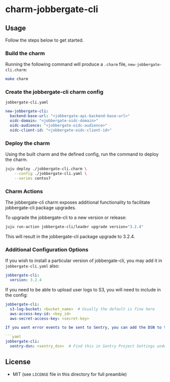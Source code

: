 # charm-jobbergate-cli

## Usage

Follow the steps below to get started.

### Build the charm

Running the following command will produce a `.charm` file, `new-jobbergate-cli.charm`:

```bash
make charm
```

### Create the jobbergate-cli charm config

`jobbergate-cli.yaml`

```yaml
new-jobbergate-cli:
  backend-base-url: "<jobbergate-api-backend-base-url>"
  oidc-domain: "<jobbergate-oidc-domain>"
  oidc-audience: "<jobbergate-oidc-audience>"
  oidc-client-id: "<jobbergate-oidc-client-id>"
```

### Deploy the charm

Using the built charm and the defined config, run the command to deploy the charm.

```bash
juju deploy ./jobbergate-cli.charm \
    --config ./jobbergate-cli.yaml \
    --series centos7
```

### Charm Actions

The jobbergate-cli charm exposes additional functionality to facilitate jobbergate-cli
package upgrades.

To upgrade the jobbergate-cli to a new version or release:

```bash
juju run-action jobbergate-cli/leader upgrade version="3.2.4"
```

This will result in the jobbergate-cli package upgrade to 3.2.4.

### Additional Configuration Options

If you wish to install a particular version of jobbergate-cli, you may add it in
`jobbergate-cli.yaml` also:

```yaml
jobbergate-cli:
  version: 3.2.4
```

If you need to be able to upload user logs to S3, you will need to include in the config:

```yaml
jobbergate-cli:
  s3-log-bucket: <bucket_name>  # Usually the default is fine here
  aws-access-key-id: <key_id>
  aws-secret-access-key: <secret-key>

If you want error events to be sent to Sentry, you can add the DSN to the config:

```yaml
jobbergate-cli:
  sentry-dsn: <sentry_dsn>  # Find this in Sentry Project Settings under "Client Keys".
```

## License

* MIT (see `LICENSE` file in this directory for full preamble)
